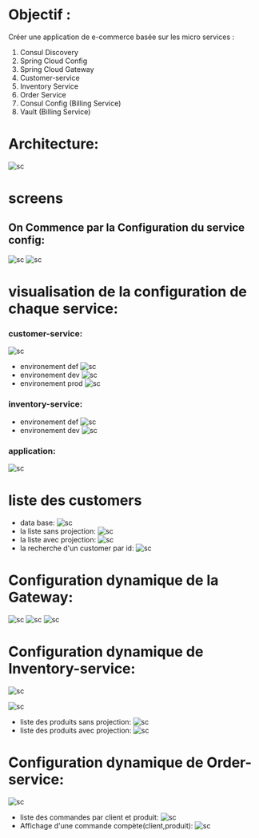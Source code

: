 # Objectif :
Créer une application de e-commerce basée sur les micro services :
1. Consul Discovery
2. Spring Cloud Config
3. Spring Cloud Gateway
4. Customer-service
5. Inventory Service
6. Order Service
7. Consul Config (Billing Service)
8. Vault (Billing Service)
# Architecture:
![sc](./captures/img.png)
# screens
## On Commence par la Configuration du service config:
![sc](./captures/img_8.png)
![sc](./captures/img_9.png)

# visualisation de la configuration de chaque service:
### customer-service:
![sc](./captures/img_2.png)
- environement def
![sc](./captures/img_3.png)
- environement dev
![sc](./captures/img_1.png)
- environement prod
![sc](./captures/img_4.png)

### inventory-service:
- environement def
![sc](./captures/img_5.png)
- environement dev
![sc](./captures/img_6.png)

### application:
![sc](./captures/img_7.png)

# liste des customers
- data base:
![sc](./captures/img_10.png)
- la liste sans projection:
![sc](./captures/img_11.png)
- la liste avec projection:
![sc](./captures/img_20.png)
- la recherche d'un customer par id:
![sc](./captures/img_12.png)

# Configuration dynamique de la Gateway:
![sc](./captures/img_14.png)
![sc](./captures/img_13.png)
![sc](./captures/img_15.png)

# Configuration dynamique de Inventory-service:

![sc](./captures/img_17.png)

![sc](./captures/img_16.png)
- liste des produits sans projection:
![sc](./captures/img_18.png)
- liste des produits avec projection:
![sc](./captures/img_19.png)

# Configuration dynamique de Order-service:
![sc](./captures/img_21.png)
- liste des commandes par client et produit:
![sc](./captures/img_22.png)
- Affichage d'une commande compète(client,produit):
![sc](./captures/img_23.png)






